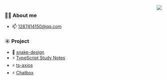 <!--
**Nakeking/nakeking** is a ✨ _special_ ✨ repository because its `README.md` (this file) appears on your GitHub profile.
Here are some ideas to get you started:
- 🔭 I’m currently working on ...
- 🌱 I’m currently learning ...
- 👯 I’m looking to collaborate on ...
- 🤔 I’m looking for help with ...
- 💬 Ask me about ...
- 📫 How to reach me: ...
- 😄 Pronouns: ...
- ⚡ Fun fact: ...
-->

<img align="right" src="https://github-readme-stats.vercel.app/api?username=nakeking&show_icons=true&icon_color=CE1D2D&text_color=718096&bg_color=ffffff&hide_title=true" />

### 👨‍🚒 About me

- 📫  1287414150@qq.com


### ☀️ Project

- 🌱  [snake-design](https://github.com/nakeking/snake-design)
- ⚡ [TypeScript Study Notes](https://github.com/nakeking/TypeScript-Study-Notes)
- ⚡ [ts-axios](https://github.com/nakeking/ts-axios)
- ⚡ [Chatbox](https://github.com/nakeking/ChatBox)
